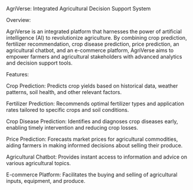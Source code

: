 AgriVerse: Integrated Agricultural Decision Support System

Overview:

AgriVerse is an integrated platform that harnesses the power of artificial intelligence (AI) to revolutionize agriculture. By combining crop prediction, fertilizer recommendation, crop disease prediction, price prediction, an agricultural chatbot, and an e-commerce platform, AgriVerse aims to empower farmers and agricultural stakeholders with advanced analytics and decision support tools.


Features:

Crop Prediction: Predicts crop yields based on historical data, weather patterns, soil health, and other relevant factors.

Fertilizer Prediction: Recommends optimal fertilizer types and application rates tailored to specific crops and soil conditions.

Crop Disease Prediction: Identifies and diagnoses crop diseases early, enabling timely intervention and reducing crop losses.

Price Prediction: Forecasts market prices for agricultural commodities, aiding farmers in making informed decisions about selling their produce.

Agricultural Chatbot: Provides instant access to information and advice on various agricultural topics.

E-commerce Platform: Facilitates the buying and selling of agricultural inputs, equipment, and produce.
